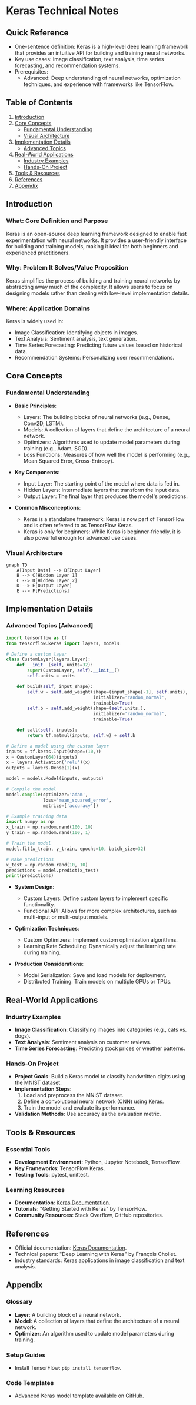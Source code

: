 # Keras Technical Notes
<!-- [Illustration showing a high-level overview of Keras, including input data flowing through layers, activation functions, and output predictions.] -->

## Quick Reference
- One-sentence definition: Keras is a high-level deep learning framework that provides an intuitive API for building and training neural networks.
- Key use cases: Image classification, text analysis, time series forecasting, and recommendation systems.
- Prerequisites:  
  - Advanced: Deep understanding of neural networks, optimization techniques, and experience with frameworks like TensorFlow.

## Table of Contents
1. [Introduction](#introduction)  
2. [Core Concepts](#core-concepts)  
    - [Fundamental Understanding](#fundamental-understanding)  
    - [Visual Architecture](#visual-architecture)  
3. [Implementation Details](#implementation-details)  
    - [Advanced Topics](#advanced-topics)  
4. [Real-World Applications](#real-world-applications)  
    - [Industry Examples](#industry-examples)  
    - [Hands-On Project](#hands-on-project)  
5. [Tools & Resources](#tools--resources)  
6. [References](#references)  
7. [Appendix](#appendix)  

## Introduction
### What: Core Definition and Purpose
Keras is an open-source deep learning framework designed to enable fast experimentation with neural networks. It provides a user-friendly interface for building and training models, making it ideal for both beginners and experienced practitioners.

### Why: Problem It Solves/Value Proposition
Keras simplifies the process of building and training neural networks by abstracting away much of the complexity. It allows users to focus on designing models rather than dealing with low-level implementation details.

### Where: Application Domains
Keras is widely used in:
- Image Classification: Identifying objects in images.
- Text Analysis: Sentiment analysis, text generation.
- Time Series Forecasting: Predicting future values based on historical data.
- Recommendation Systems: Personalizing user recommendations.

## Core Concepts
### Fundamental Understanding
- **Basic Principles**:  
  - Layers: The building blocks of neural networks (e.g., Dense, Conv2D, LSTM).  
  - Models: A collection of layers that define the architecture of a neural network.  
  - Optimizers: Algorithms used to update model parameters during training (e.g., Adam, SGD).  
  - Loss Functions: Measures of how well the model is performing (e.g., Mean Squared Error, Cross-Entropy).  

- **Key Components**:  
  - Input Layer: The starting point of the model where data is fed in.  
  - Hidden Layers: Intermediate layers that transform the input data.  
  - Output Layer: The final layer that produces the model's predictions.  

- **Common Misconceptions**:  
  - Keras is a standalone framework: Keras is now part of TensorFlow and is often referred to as TensorFlow Keras.  
  - Keras is only for beginners: While Keras is beginner-friendly, it is also powerful enough for advanced use cases.  

### Visual Architecture
```mermaid
graph TD
    A[Input Data] --> B[Input Layer]
    B --> C[Hidden Layer 1]
    C --> D[Hidden Layer 2]
    D --> E[Output Layer]
    E --> F[Predictions]
```

## Implementation Details
### Advanced Topics [Advanced]
```python
import tensorflow as tf
from tensorflow.keras import layers, models

# Define a custom layer
class CustomLayer(layers.Layer):
    def __init__(self, units=32):
        super(CustomLayer, self).__init__()
        self.units = units

    def build(self, input_shape):
        self.w = self.add_weight(shape=(input_shape[-1], self.units),
                                 initializer='random_normal',
                                 trainable=True)
        self.b = self.add_weight(shape=(self.units,),
                                 initializer='random_normal',
                                 trainable=True)

    def call(self, inputs):
        return tf.matmul(inputs, self.w) + self.b

# Define a model using the custom layer
inputs = tf.keras.Input(shape=(10,))
x = CustomLayer(64)(inputs)
x = layers.Activation('relu')(x)
outputs = layers.Dense(1)(x)

model = models.Model(inputs, outputs)

# Compile the model
model.compile(optimizer='adam',
              loss='mean_squared_error',
              metrics=['accuracy'])

# Example training data
import numpy as np
x_train = np.random.rand(100, 10)
y_train = np.random.rand(100, 1)

# Train the model
model.fit(x_train, y_train, epochs=10, batch_size=32)

# Make predictions
x_test = np.random.rand(10, 10)
predictions = model.predict(x_test)
print(predictions)
```

- **System Design**:  
  - Custom Layers: Define custom layers to implement specific functionality.  
  - Functional API: Allows for more complex architectures, such as multi-input or multi-output models.  

- **Optimization Techniques**:  
  - Custom Optimizers: Implement custom optimization algorithms.  
  - Learning Rate Scheduling: Dynamically adjust the learning rate during training.  

- **Production Considerations**:  
  - Model Serialization: Save and load models for deployment.  
  - Distributed Training: Train models on multiple GPUs or TPUs.  

## Real-World Applications
### Industry Examples
- **Image Classification**: Classifying images into categories (e.g., cats vs. dogs).  
- **Text Analysis**: Sentiment analysis on customer reviews.  
- **Time Series Forecasting**: Predicting stock prices or weather patterns.  

### Hands-On Project
- **Project Goals**: Build a Keras model to classify handwritten digits using the MNIST dataset.  
- **Implementation Steps**:  
  1. Load and preprocess the MNIST dataset.  
  2. Define a convolutional neural network (CNN) using Keras.  
  3. Train the model and evaluate its performance.  
- **Validation Methods**: Use accuracy as the evaluation metric.  

## Tools & Resources
### Essential Tools
- **Development Environment**: Python, Jupyter Notebook, TensorFlow.  
- **Key Frameworks**: TensorFlow Keras.  
- **Testing Tools**: pytest, unittest.  

### Learning Resources
- **Documentation**: [Keras Documentation](https://keras.io).  
- **Tutorials**: "Getting Started with Keras" by TensorFlow.  
- **Community Resources**: Stack Overflow, GitHub repositories.  

## References
- Official documentation: [Keras Documentation](https://keras.io).  
- Technical papers: "Deep Learning with Keras" by François Chollet.  
- Industry standards: Keras applications in image classification and text analysis.  

## Appendix
### Glossary
- **Layer**: A building block of a neural network.  
- **Model**: A collection of layers that define the architecture of a neural network.  
- **Optimizer**: An algorithm used to update model parameters during training.  

### Setup Guides
- Install TensorFlow: `pip install tensorflow`.  

### Code Templates
- Advanced Keras model template available on GitHub.  
